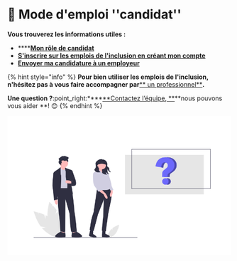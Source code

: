 # 📗 Mode d'emploi ''candidat''

**Vous trouverez les informations utiles :**

* ****[**Mon rôle de candidat**](fonctionnalites-candidat.md)
* ****[**S'inscrire sur les emplois de l'inclusion en créant mon compte**](inscription-candidat.md)****
* ****[**Envoyer ma candidature à un employeur**](envoyer-candidature.md)****

{% hint style="info" %}
**Pour bien utiliser les emplois de l'inclusion, n'hésitez pas à vous faire accompagner par**[** un professionnel**](../pourquoi-une-plateforme-de-linclusion/qui-sont-les-differents-prescripteurs/prescripteur-habilite.md#liste-des-prescripteurs-habilites-au-national)**.**

**Une question ?**:point\_right:****[**Contactez l’équipe, **](https://assistance.inclusion.beta.gouv.fr)**nous pouvons vous aider **! :blush:&#x20;
{% endhint %}

![](<../.gitbook/assets/Capture d’écran 2020-06-26 à 17.24.07.png>)
